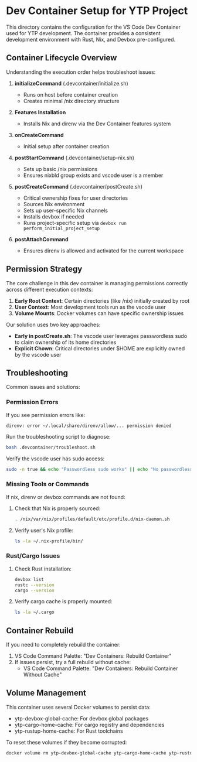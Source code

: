 # Dev Container Setup for YTP Project

This directory contains the configuration for the VS Code Dev Container used for YTP development. The container provides a consistent development environment with Rust, Nix, and Devbox pre-configured.

## Container Lifecycle Overview

Understanding the execution order helps troubleshoot issues:

1. **initializeCommand** (.devcontainer/initialize.sh)
   - Runs on host before container creation
   - Creates minimal /nix directory structure

2. **Features Installation**
   - Installs Nix and direnv via the Dev Container features system

3. **onCreateCommand**
   - Initial setup after container creation

4. **postStartCommand** (.devcontainer/setup-nix.sh)
   - Sets up basic /nix permissions
   - Ensures nixbld group exists and vscode user is a member

5. **postCreateCommand** (.devcontainer/postCreate.sh)
   - Critical ownership fixes for user directories
   - Sources Nix environment
   - Sets up user-specific Nix channels
   - Installs devbox if needed
   - Runs project-specific setup via `devbox run perform_initial_project_setup`

6. **postAttachCommand**
   - Ensures direnv is allowed and activated for the current workspace

## Permission Strategy

The core challenge in this dev container is managing permissions correctly across different execution contexts:

1. **Early Root Context**: Certain directories (like /nix) initially created by root
2. **User Context**: Most development tools run as the vscode user
3. **Volume Mounts**: Docker volumes can have specific ownership issues

Our solution uses two key approaches:
- **Early in postCreate.sh**: The vscode user leverages passwordless sudo to claim ownership of its home directories
- **Explicit Chown**: Critical directories under $HOME are explicitly owned by the vscode user

## Troubleshooting

Common issues and solutions:

### Permission Errors

If you see permission errors like:
```
direnv: error ~/.local/share/direnv/allow/... permission denied
```

Run the troubleshooting script to diagnose:
```bash
bash .devcontainer/troubleshoot.sh
```

Verify the vscode user has sudo access:
```bash
sudo -n true && echo "Passwordless sudo works" || echo "No passwordless sudo"
```

### Missing Tools or Commands

If nix, direnv or devbox commands are not found:
1. Check that Nix is properly sourced:
   ```bash
   . /nix/var/nix/profiles/default/etc/profile.d/nix-daemon.sh
   ```
2. Verify user's Nix profile:
   ```bash
   ls -la ~/.nix-profile/bin/
   ```

### Rust/Cargo Issues

1. Check Rust installation:
   ```bash
   devbox list
   rustc --version
   cargo --version
   ```

2. Verify cargo cache is properly mounted:
   ```bash
   ls -la ~/.cargo
   ```

## Container Rebuild

If you need to completely rebuild the container:

1. VS Code Command Palette: "Dev Containers: Rebuild Container"
2. If issues persist, try a full rebuild without cache:
   - VS Code Command Palette: "Dev Containers: Rebuild Container Without Cache"

## Volume Management

This container uses several Docker volumes to persist data:
- ytp-devbox-global-cache: For devbox global packages
- ytp-cargo-home-cache: For cargo registry and dependencies
- ytp-rustup-home-cache: For Rust toolchains

To reset these volumes if they become corrupted:
```bash
docker volume rm ytp-devbox-global-cache ytp-cargo-home-cache ytp-rustup-home-cache
``` 
